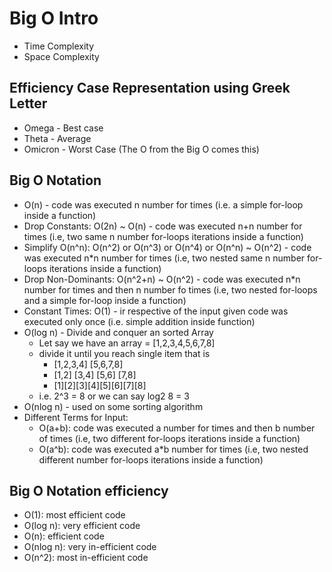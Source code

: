 # Big O Intro

- Time Complexity
- Space Complexity

## Efficiency Case Representation using Greek Letter

- Omega - Best case
- Theta - Average
- Omicron - Worst Case (The O from the Big O comes this)

## Big O Notation

- O(n) - code was executed n number for times (i.e. a simple for-loop inside a function)
- Drop Constants: O(2n) ~ O(n) - code was executed n+n number for times (i.e, two same n number for-loops iterations inside a function)
- Simplify O(n^n): O(n^2) or O(n^3) or O(n^4) or O(n^n) ~ O(n^2) - code was executed n\*n number for times (i.e, two nested same n number for-loops iterations inside a function)
- Drop Non-Dominants: O(n^2+n) ~ O(n^2) - code was executed n\*n number for times and then n number fo times (i.e, two nested for-loops and a simple for-loop inside a function)
- Constant Times: O(1) - ir respective of the input given code was executed only once (i.e. simple addition inside function)
- O(log n) - Divide and conquer an sorted Array
  - Let say we have an array = [1,2,3,4,5,6,7,8]
  - divide it until you reach single item that is
    - [1,2,3,4] [5,6,7,8]
    - [1,2] [3,4] [5,6] [7,8]
    - [1][2][3][4][5][6][7][8]
  - i.e. 2^3 = 8 or we can say log2 8 = 3
- O(nlog n) - used on some sorting algorithm
- Different Terms for Input:
  - O(a+b): code was executed a number for times and then b number of times (i.e, two different for-loops iterations inside a function)
  - O(a^b): code was executed a\*b number for times (i.e, two nested different number for-loops iterations inside a function)

## Big O Notation efficiency

- O(1): most efficient code
- O(log n): very efficient code
- O(n): efficient code
- O(nlog n): very in-efficient code
- O(n^2): most in-efficient code
